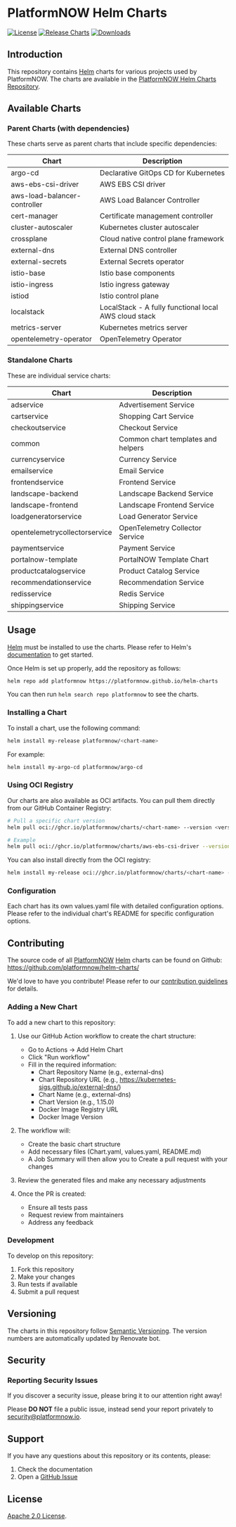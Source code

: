 # PlatformNOW Helm Charts

[![License](https://img.shields.io/badge/License-Apache%202.0-blue.svg)](https://github.com/platformnow/helm-charts/blob/main/LICENSE)
[![Release Charts](https://github.com/platformnow/helm-charts/actions/workflows/release.yaml/badge.svg)](https://github.com/platformnow/helm-charts/actions/workflows/release.yaml)
[![Downloads](https://img.shields.io/github/downloads/platformnow/helm-charts/total.svg)](https://github.com/platformnow/helm-charts/releases)

## Introduction

This repository contains [Helm](https://helm.sh) charts for various projects used by PlatformNOW. The charts are available in the [PlatformNOW Helm Charts Repository](https://platformnow.github.io/helm-charts).

## Available Charts

### Parent Charts (with dependencies)

These charts serve as parent charts that include specific dependencies:

| Chart | Description |
|-------|-------------|
| argo-cd | Declarative GitOps CD for Kubernetes |
| aws-ebs-csi-driver | AWS EBS CSI driver |
| aws-load-balancer-controller | AWS Load Balancer Controller |
| cert-manager | Certificate management controller |
| cluster-autoscaler | Kubernetes cluster autoscaler |
| crossplane | Cloud native control plane framework |
| external-dns | External DNS controller |
| external-secrets | External Secrets operator |
| istio-base | Istio base components |
| istio-ingress | Istio ingress gateway |
| istiod | Istio control plane |
| localstack | LocalStack - A fully functional local AWS cloud stack |
| metrics-server | Kubernetes metrics server |
| opentelemetry-operator | OpenTelemetry Operator |

### Standalone Charts

These are individual service charts:

| Chart | Description |
|-------|-------------|
| adservice | Advertisement Service |
| cartservice | Shopping Cart Service |
| checkoutservice | Checkout Service |
| common | Common chart templates and helpers |
| currencyservice | Currency Service |
| emailservice | Email Service |
| frontendservice | Frontend Service |
| landscape-backend | Landscape Backend Service |
| landscape-frontend | Landscape Frontend Service |
| loadgeneratorservice | Load Generator Service |
| opentelemetrycollectorservice | OpenTelemetry Collector Service |
| paymentservice | Payment Service |
| portalnow-template | PortalNOW Template Chart |
| productcatalogservice | Product Catalog Service |
| recommendationservice | Recommendation Service |
| redisservice | Redis Service |
| shippingservice | Shipping Service |

## Usage

[Helm](https://helm.sh) must be installed to use the charts.
Please refer to Helm's [documentation](https://helm.sh/docs/) to get started.

Once Helm is set up properly, add the repository as follows:

```bash
helm repo add platformnow https://platformnow.github.io/helm-charts
```

You can then run `helm search repo platformnow` to see the charts.

### Installing a Chart

To install a chart, use the following command:

```bash
helm install my-release platformnow/<chart-name>
```

For example:

```bash
helm install my-argo-cd platformnow/argo-cd
```

### Using OCI Registry

Our charts are also available as OCI artifacts. You can pull them directly from our GitHub Container Registry:

```bash
# Pull a specific chart version
helm pull oci://ghcr.io/platformnow/charts/<chart-name> --version <version>

# Example
helm pull oci://ghcr.io/platformnow/charts/aws-ebs-csi-driver --version 2.41.0-0
```

You can also install directly from the OCI registry:

```bash
helm install my-release oci://ghcr.io/platformnow/charts/<chart-name> --version <version>
```

### Configuration

Each chart has its own values.yaml file with detailed configuration options. Please refer to the individual chart's README for specific configuration options.

## Contributing

The source code of all [PlatformNOW](https://platformnow.io) [Helm](https://helm.sh) charts can be found on Github: <https://github.com/platformnow/helm-charts/>

<!-- Keep full URL links to repo files because this README syncs from main to gh-pages.  -->
We'd love to have you contribute! Please refer to our [contribution guidelines](https://github.com/platformnow/helm-charts/blob/masyer/CONTRIBUTING.md) for details.

### Adding a New Chart

To add a new chart to this repository:

1. Use our GitHub Action workflow to create the chart structure:
   - Go to Actions → Add Helm Chart
   - Click "Run workflow"
   - Fill in the required information:
     - Chart Repository Name (e.g., external-dns)
     - Chart Repository URL (e.g., https://kubernetes-sigs.github.io/external-dns/)
     - Chart Name (e.g., external-dns)
     - Chart Version (e.g., 1.15.0)
     - Docker Image Registry URL
     - Docker Image Version

2. The workflow will:
   - Create the basic chart structure
   - Add necessary files (Chart.yaml, values.yaml, README.md)
   - A Job Summary will then allow you to Create a pull request with your changes

3. Review the generated files and make any necessary adjustments

4. Once the PR is created:
   - Ensure all tests pass
   - Request review from maintainers
   - Address any feedback

### Development

To develop on this repository:

1. Fork this repository
2. Make your changes
3. Run tests if available
4. Submit a pull request

## Versioning

The charts in this repository follow [Semantic Versioning](https://semver.org/). The version numbers are automatically updated by Renovate bot.

## Security

### Reporting Security Issues

If you discover a security issue, please bring it to our attention right away!

Please **DO NOT** file a public issue, instead send your report privately to [security@platformnow.io](security@platformnow.io).

## Support

If you have any questions about this repository or its contents, please:

1. Check the documentation
2. Open a [GitHub Issue](https://github.com/platformnow/helm-charts/issues)

## License

<!-- Keep full URL links to repo files because this README syncs from main to gh-pages.  -->
[Apache 2.0 License](https://github.com/platformnow/helm-charts/blob/main/LICENSE).
